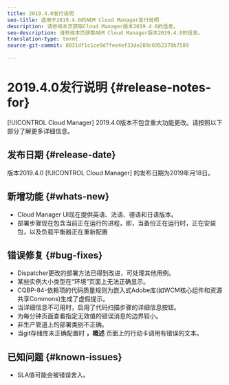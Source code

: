 ```yaml
---
title: 2019.4.0发行说明
seo-title: 适用于2019.4.0的AEM Cloud Manager发行说明
description: 请参阅本页获取Cloud Manager版本2019.4.0的信息。
seo-description: 请参阅本页获取AEM Cloud Manager版本2019.4.0的信息。
translation-type: tm+mt
source-git-commit: 8031df1c1ce9d7fee4ef33de289c6952370b7589

---
```



# 2019.4.0发行说明 {#release-notes-for}

[!UICONTROL Cloud Manager] 2019.4.0版本不包含重大功能更改。请按照以下部分了解更多详细信息。

## 发布日期 {#release-date}

版本2019.4.0 [!UICONTROL Cloud Manager] 的发布日期为2019年月18日。

## 新增功能 {#whats-new}

* Cloud Manager UI现在提供英语、法语、德语和日语版本。
* 部署步骤现在包含当前正在运行的进程，即，当备份正在运行时，正在安装包，以及负载平衡器正在重新配置

## 错误修复 {#bug-fixes}

* Dispatcher更改的部署方法已得到改进，可处理其他用例。
* 某些实例大小类型在“环境”页面上无法正确显示。
* CQBP-84-依赖项的代码质量规则为嵌入式Adobe库(如WCM核心组件和资源共享Commons)生成了虚假提示。
* 当详细信息不可用时，启用了代码扫描步骤的详细信息按钮。
* 为每分钟页面查看指定无效值的错误消息的边界较小。
* 非生产管道上的部署类别不正确。
* 当git存储库未正确配置时 **，概述** 页面上的行动卡调用有错误的文本。

## 已知问题 {#known-issues}

* SLA值可能会被错误舍入。
